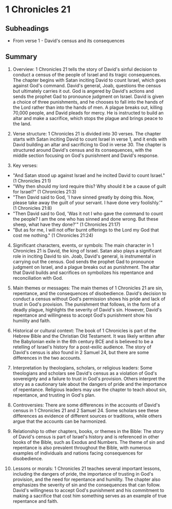 # 1 Chronicles 21

## Subheadings

* From verse 1 - David's census and its consequences

## Summary

1. Overview:
1 Chronicles 21 tells the story of David's sinful decision to conduct a census of the people of Israel and its tragic consequences. The chapter begins with Satan inciting David to count Israel, which goes against God's command. David's general, Joab, questions the census but ultimately carries it out. God is angered by David's actions and sends the prophet Gad to pronounce judgment on Israel. David is given a choice of three punishments, and he chooses to fall into the hands of the Lord rather than into the hands of men. A plague breaks out, killing 70,000 people, and David pleads for mercy. He is instructed to build an altar and make a sacrifice, which stops the plague and brings peace to the land.

2. Verse structure:
1 Chronicles 21 is divided into 30 verses. The chapter starts with Satan inciting David to count Israel in verse 1, and it ends with David building an altar and sacrificing to God in verse 30. The chapter is structured around David's census and its consequences, with the middle section focusing on God's punishment and David's response.

3. Key verses:
- "And Satan stood up against Israel and he incited David to count Israel." (1 Chronicles 21:1)
- "Why then should my lord require this? Why should it be a cause of guilt for Israel?" (1 Chronicles 21:3)
- "Then David said to God, 'I have sinned greatly by doing this. Now, please take away the guilt of your servant. I have done very foolishly.'" (1 Chronicles 21:8)
- "Then David said to God, 'Was it not I who gave the command to count the people? I am the one who has sinned and done wrong. But these sheep, what have they done?'" (1 Chronicles 21:17)
- "But as for me, I will not offer burnt offerings to the Lord my God that cost me nothing." (1 Chronicles 21:24)

4. Significant characters, events, or symbols:
The main character in 1 Chronicles 21 is David, the king of Israel. Satan also plays a significant role in inciting David to sin. Joab, David's general, is instrumental in carrying out the census. God sends the prophet Gad to pronounce judgment on Israel, and a plague breaks out as punishment. The altar that David builds and sacrifices on symbolizes his repentance and reconciliation with God.

5. Main themes or messages:
The main themes of 1 Chronicles 21 are sin, repentance, and the consequences of disobedience. David's decision to conduct a census without God's permission shows his pride and lack of trust in God's provision. The punishment that follows, in the form of a deadly plague, highlights the severity of David's sin. However, David's repentance and willingness to accept God's punishment show his humility and faith.

6. Historical or cultural context:
The book of 1 Chronicles is part of the Hebrew Bible and the Christian Old Testament. It was likely written after the Babylonian exile in the 6th century BCE and is believed to be a retelling of Israel's history for a post-exilic audience. The story of David's census is also found in 2 Samuel 24, but there are some differences in the two accounts.

7. Interpretation by theologians, scholars, or religious leaders:
Some theologians and scholars see David's census as a violation of God's sovereignty and a failure to trust in God's provision. Others interpret the story as a cautionary tale about the dangers of pride and the importance of repentance. Religious leaders may use the chapter to teach about sin, repentance, and trusting in God's plan.

8. Controversies:
There are some differences in the accounts of David's census in 1 Chronicles 21 and 2 Samuel 24. Some scholars see these differences as evidence of different sources or traditions, while others argue that the accounts can be harmonized.

9. Relationship to other chapters, books, or themes in the Bible:
The story of David's census is part of Israel's history and is referenced in other books of the Bible, such as Exodus and Numbers. The theme of sin and repentance is also prevalent throughout the Bible, with numerous examples of individuals and nations facing consequences for disobedience.

10. Lessons or morals:
1 Chronicles 21 teaches several important lessons, including the dangers of pride, the importance of trusting in God's provision, and the need for repentance and humility. The chapter also emphasizes the severity of sin and the consequences that can follow. David's willingness to accept God's punishment and his commitment to making a sacrifice that cost him something serves as an example of true repentance and faith.